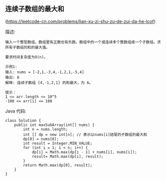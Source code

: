## 连续子数组的最大和
(https://leetcode-cn.com/problems/lian-xu-zi-shu-zu-de-zui-da-he-lcof)

描述:
```
输入一个整型数组，数组里有正数也有负数。数组中的一个或连续多个整数组成一个子数组。求所有子数组的和的最大值。

要求时间复杂度为O(n)。

示例1:
输入: nums = [-2,1,-3,4,-1,2,1,-5,4]
输出: 6
解释: 连续子数组 [4,-1,2,1] 的和最大，为 6。
 
提示：
1 <= arr.length <= 10^5
-100 <= arr[i] <= 100

```
Java 代码:
```
class Solution {
    public int maxSubArray(int[] nums) {
        int n = nums.length;
        int [] dp = new int[n]; // 表示以nums[i]结尾的子数组的最大和
        dp[0] = nums[0];
        int result = Integer.MIN_VALUE;
        for (int i = 1; i < n; i++) {
            dp[i] = Math.max(dp[i - 1] + nums[i], nums[i]);
            result= Math.max(dp[i], result);
        }
        return Math.max(dp[0], result);
    }
}
```
